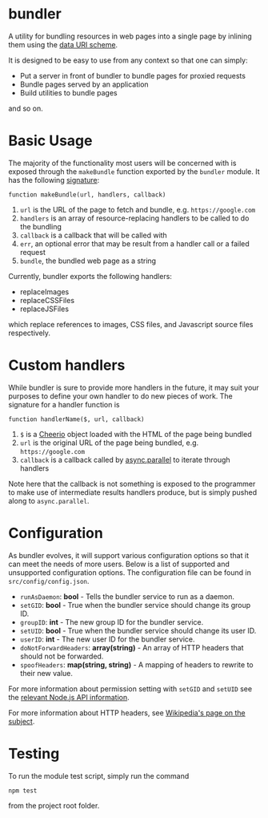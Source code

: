 # bundler

A utility for bundling resources in web pages into a single page by inlining them
using the [data URI scheme](https://en.wikipedia.org/wiki/Data_URI_scheme).

It is designed to be easy to use from any context so that one can simply:

* Put a server in front of bundler to bundle pages for proxied requests
* Bundle pages served by an application
* Build utilities to bundle pages

and so on. 

# Basic Usage

The majority of the functionality most users will be concerned with is exposed through
the `makeBundle` function exported by the `bundler` module. It has the following
[signature](https://github.com/equalitie/bundler/blob/master/src/bundler.js#L166):

    function makeBundle(url, handlers, callback)

1. `url` is the URL of the page to fetch and bundle, e.g. `https://google.com`
2. `handlers` is an array of resource-replacing handlers to be called to do the bundling
3. `callback` is a callback that will be called with
  1. `err`, an optional error that may be result from a handler call or a failed request
  2. `bundle`, the bundled web page as a string

Currently, bundler exports the following handlers:

* replaceImages
* replaceCSSFiles
* replaceJSFiles

which replace references to images, CSS files, and Javascript source files respectively.

# Custom handlers

While bundler is sure to provide more handlers in the future, it may suit your purposes
to define your own handler to do new pieces of work. The signature for a handler function
is

    function handlerName($, url, callback)

1. `$` is a [Cheerio](https://github.com/cheeriojs/cheerio) object loaded with the HTML of the page being bundled
2. `url` is the original URL of the page being bundled, e.g. `https://google.com`
3. `callback` is a callback called by [async.parallel](https://github.com/caolan/async#parallel) to iterate through handlers

Note here that the callback is not something is exposed to the programmer to make use of
intermediate results handlers produce, but is simply pushed along to `async.parallel`.

# Configuration

As bundler evolves, it will support various configuration options so that it can meet
the needs of more users.  Below is a list of supported and unsupported configuration
options.  The configuration file can be found in `src/config/config.json`.

* `runAsDaemon`: **bool** - Tells the bundler service to run as a daemon.
* `setGID`: **bool** - True when the bundler service should change its group ID.
* `groupID`: **int** - The new group ID for the bundler service.
* `setUID`: **bool** - True when the bundler service should change its user ID.
* `userID`: **int** - The new user ID for the bundler service.
* `doNotForwardHeaders`: **array(string)** - An array of HTTP headers that should not be forwarded.
* `spoofHeaders`: **map(string, string)** - A mapping of headers to rewrite to their new value.

For more information about permission setting with `setGID` and `setUID` see the
[relevant Node.js API information](http://nodejs.org/api/process.html#process_process_setgid_id).

For more information about HTTP headers, see 
[Wikipedia's page on the subject](http://en.wikipedia.org/wiki/List_of_HTTP_header_fields).

# Testing

To run the module test script, simply run the command

    npm test

from the project root folder.
